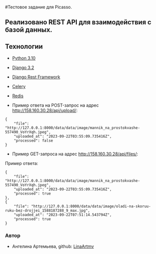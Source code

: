 #Тестовое задание для Picasso.


## Реализовано REST API для взаимодействия с базой данных.

## Технологии

- [Python 3.10](https://www.python.org/downloads/)
- [Django 3.2](https://www.djangoproject.com/)
- [Django Rest Framework](https://www.django-rest-framework.org/)
- [Celery](https://docs.celeryq.dev/en/stable/)
- [Redis](https://redis.io/docs/)

- Пример ответа на POST-запрос на адрес http://158.160.30.28/api/upload/: 
```
{
    "file": "http://127.0.0.1:8000/data/data/image/mannik_na_prostokvashe-557490_VoYrXqh.jpeg",
    "uploaded_at": "2023-09-22T03:55:09.735416Z",
    "processed": false
}
```

- Пример GET-запроса на адрес http://158.160.30.28/api/files/:

Пример ответа:

```
{
    "file": "http://127.0.0.1:8000/data/data/image/mannik_na_prostokvashe-557490_VoYrXqh.jpeg",
    "uploaded_at": "2023-09-22T03:55:09.735416Z",
    "processed": true
},
{
    "file": "http://127.0.0.1:8000/data/data/image/oladi-na-skoruu-ruku-bez-drojjei_1588187288_9_max.jpg",
    "uploaded_at": "2023-09-22T07:51:14.543794Z",
    "processed": true
}

```


### Автор
- Ангелина Артемьева, github: [LinaArtmv](https://github.com/LinaArtmv)
